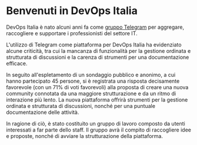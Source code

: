 # Benvenuti in DevOps Italia
DevOps Italia è nato alcuni anni fa come [gruppo Telegram](https://t.me/devopsitalia) per aggregare, raccogliere e supportare i professionisti del settore IT.

L'utilizzo di Telegram come piattaforma per DevOps Italia ha evidenziato alcune criticità, tra cui la mancanza di funzionalità per la gestione ordinata e strutturata di discussioni e la carenza di strumenti per una documentazione efficace.

In seguito all'espletamento di un sondaggio pubblico e anonimo, a cui hanno partecipato 45 persone, si è registrata una risposta decisamente favorevole (con un 71% di voti favorevoli) alla proposta di creare una nuova community connotata da una maggiore strutturazione e da un ritmo di interazione più lento. La nuova piattaforma offrirà strumenti per la gestione ordinata e strutturata di discussioni, nonché per una puntuale documentazione delle attività.

In ragione di ciò, è stato costituito un gruppo di lavoro composto da utenti interessati a far parte dello staff. Il gruppo avrà il compito di raccogliere idee e proposte, nonché di avviare la strutturazione della piattaforma.

